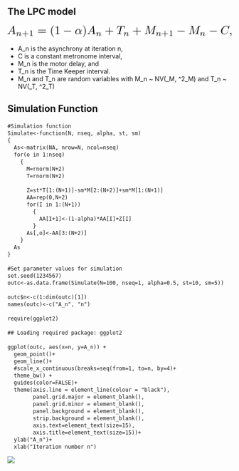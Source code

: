 The LPC model
-------------

![](https://raw.githubusercontent.com/dominicnoy/LPC/master/LPC.png)

-   A\_n is the asynchrony at iteration n,
-   C is a constant metronome interval,
-   M\_n is the motor delay, and
-   T\_n is the Time Keeper interval.
-   M\_n and T\_n are random variables with M\_n ~ NV(\_M, ^2\_M) and
    T\_n ~ NV(\_T, ^2\_T)

Simulation Function
-------------------

    #Simulation function
    Simulate<-function(N, nseq, alpha, st, sm)
    {
      As<-matrix(NA, nrow=N, ncol=nseq)
      for(o in 1:nseq)
        {
          M=rnorm(N+2)
          T=rnorm(N+2)
          
          Z=st*T[1:(N+1)]-sm*M[2:(N+2)]+sm*M[1:(N+1)]
          AA=rep(0,N+2)
          for(I in 1:(N+1))
            {
              AA[I+1]<-(1-alpha)*AA[I]+Z[I]
            }
          As[,o]<-AA[3:(N+2)]
        }
      As
    }

    #Set parameter values for simulation  
    set.seed(1234567)
    outc<-as.data.frame(Simulate(N=100, nseq=1, alpha=0.5, st=10, sm=5))

    outc$n<-c(1:dim(outc)[1])
    names(outc)<-c("A_n", "n")

    require(ggplot2)

    ## Loading required package: ggplot2

    ggplot(outc, aes(x=n, y=A_n)) +
      geom_point()+
      geom_line()+
      #scale_x_continuous(breaks=seq(from=1, to=n, by=4)+
      theme_bw() +
      guides(color=FALSE)+
      theme(axis.line = element_line(colour = "black"),
            panel.grid.major = element_blank(),
            panel.grid.minor = element_blank(),
            panel.background = element_blank(),
            strip.background = element_blank(),
            axis.text=element_text(size=15),
            axis.title=element_text(size=15))+
      ylab("A_n")+
      xlab("Iteration number n")

![](LPCSimulation_files/figure-markdown_strict/LPC%20simple%20plot-1.png)
